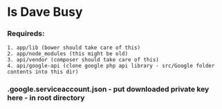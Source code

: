 # Is Dave Busy


### Requireds:
	1. app/lib (bower should take care of this)
	2. app/node_modules (this might be old)
	3. api/vendor (composer should take care of this)
	4. api/google-api (clone google php api library - src/Google folder contents into this dir)


### .google.serviceaccount.json - put downloaded private key here - in root directory